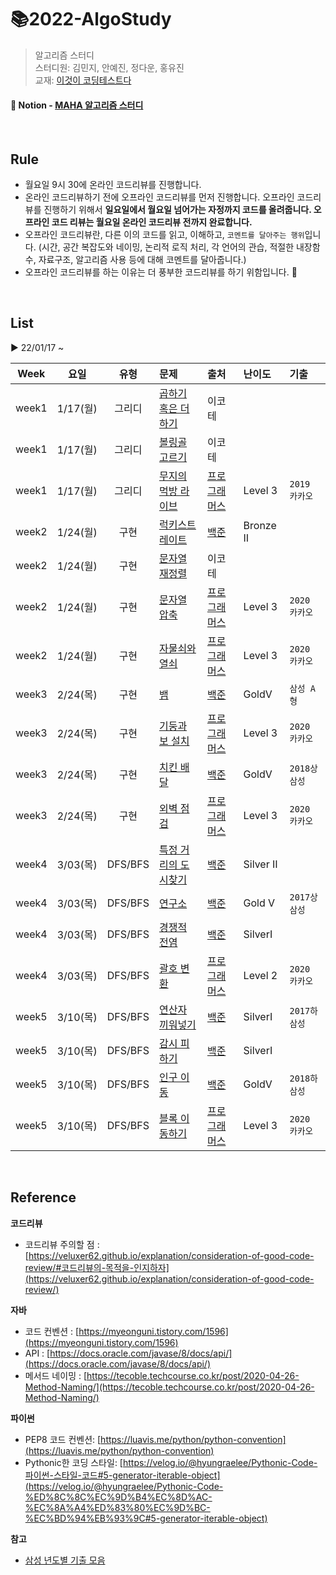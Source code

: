 # 📚2022-AlgoStudy
> 알고리즘 스터디   
> 스터디원: 김민지, 안예진, 정다운, 홍유진    
> 교재: [이것이 코딩테스트다](https://www.aladin.co.kr/shop/wproduct.aspx?ItemId=247882118)

#### 📃 Notion - [MAHA 알고리즘 스터디](https://half-khaan-537.notion.site/MAHA-fbd2e8348cc84ba886ab134318105c9f)  

<br/>  

## Rule
- 월요일 9시 30에 온라인 코드리뷰를 진행합니다.
- 온라인 코드리뷰하기 전에 오프라인 코드리뷰를 먼저 진행합니다. 오프라인 코드리뷰를 진행하기 위해서 **일요일에서 월요일 넘어가는 자정까지 코드를 올려줍니다. 오프라인 코드 리뷰는 월요일 온라인 코드리뷰 전까지 완료합니다.**
- 오프라인 코드리뷰란, 다른 이의 코드를 읽고, 이해하고, `코멘트를 달아주는 행위`입니다. (시간, 공간 복잡도와 네이밍, 논리적 로직 처리, 각 언어의 관습, 적절한 내장함수, 자료구조, 알고리즘 사용 등에 대해 코멘트를 달아줍니다.)
- 오프라인 코드리뷰를 하는 이유는 더 풍부한 코드리뷰를 하기 위함입니다. 🙂

<Br/>

## List
▶ 22/01/17 ~  

| Week | 요일 | 유형 | 문제 | 출처 | 난이도 | 기출 |
|:---:|:---:|:---:|:---|:---|:---|:---|
|week1|1/17(월)|그리디|[곱하기 혹은 더하기](https://half-khaan-537.notion.site/af299cf425a341d6917304a28d3721de)|이코테|||
|week1|1/17(월)|그리디|[볼링골 고르기](https://half-khaan-537.notion.site/c0008594b2ec45eb9591698414aaab15)|이코테|||
|week1|1/17(월)|그리디|[무지의 먹방 라이브](https://half-khaan-537.notion.site/12f8acfc7ed4412aa1c4f94b0ff6cc8a)|[프로그래머스](https://programmers.co.kr/learn/courses/30/lessons/42891)|Level 3|`2019 카카오`|
|week2|1/24(월)|구현|[럭키스트레이트](https://half-khaan-537.notion.site/373b999544f343dd9b5d09a2b1d4df21)|[백준](https://www.acmicpc.net/problem/18406)|Bronze Ⅱ||
|week2|1/24(월)|구현|[문자열 재정렬](https://half-khaan-537.notion.site/33283d3903d74a14b67a9f2c8e1382e4)|이코테|||
|week2|1/24(월)|구현|[문자열 압축](https://half-khaan-537.notion.site/fae50136afbd46be969c77779cbd0349)|[프로그래머스](https://programmers.co.kr/learn/courses/30/lessons/60057)|Level 3|`2020 카카오`|
|week2|1/24(월)|구현|[자물쇠와 열쇠](https://half-khaan-537.notion.site/adb58c54968a4399bf083844e346502c)|[프로그래머스](https://programmers.co.kr/learn/courses/30/lessons/60059)|Level 3|`2020 카카오`|  
|week3|2/24(목)|구현|[뱀](https://half-khaan-537.notion.site/6a44cf418c8241efaf09590af3963e50)|[백준](https://www.acmicpc.net/problem/3190)|GoldⅤ|`삼성 A형`|  
|week3|2/24(목)|구현|[기둥과 보 설치](https://half-khaan-537.notion.site/ae27b78a8532449c863241c3b0a259a0)|[프로그래머스](https://programmers.co.kr/learn/courses/30/lessons/60061)|Level 3|`2020 카카오`|  
|week3|2/24(목)|구현|[치킨 배달](https://half-khaan-537.notion.site/dcae8d11a3d24ee8b8b99dcb76fd47c0)|[백준](https://www.acmicpc.net/problem/15686)|GoldⅤ|`2018상 삼성`|  
|week3|2/24(목)|구현|[외벽 점검](https://half-khaan-537.notion.site/95892baca5e940d598e2b9f227ab3a3b)|[프로그래머스](https://programmers.co.kr/learn/courses/30/lessons/60062)|Level 3|`2020 카카오`|  
|week4|3/03(목)|DFS/BFS|[특정 거리의 도시찾기](https://half-khaan-537.notion.site/8a53b5782d984dddb892e09b76b9a005)|[백준](https://www.acmicpc.net/problem/18352)|Silver Ⅱ| |  
|week4|3/03(목)|DFS/BFS|[연구소](https://half-khaan-537.notion.site/9fa9e76d0e824913a8dd457309aa5efa)|[백준](https://www.acmicpc.net/problem/14502)|Gold Ⅴ|`2017상 삼성`|  
|week4|3/03(목)|DFS/BFS|[경쟁적 전염](https://half-khaan-537.notion.site/d652da946f9549afbf35bbff73254819)|[백준](https://www.acmicpc.net/problem/18405)|SilverⅠ| |  
|week4|3/03(목)|DFS/BFS|[괄호 변환](https://half-khaan-537.notion.site/ad5bf094bf834da6ac139a687b0266a1)|[프로그래머스](https://programmers.co.kr/learn/courses/30/lessons/60058)|Level 2| `2020 카카오`|    
|week5|3/10(목)|DFS/BFS|[연산자 끼워넣기](https://half-khaan-537.notion.site/36aed41080be42c68c588416ea3136a7)|[백준](https://www.acmicpc.net/problem/14888)|SilverⅠ| `2017하 삼성`|  
|week5|3/10(목)|DFS/BFS|[감시 피하기](https://half-khaan-537.notion.site/69212aedbe79489eb9ac48818db6666e)|[백준](https://www.acmicpc.net/problem/18428)|SilverⅠ||  
|week5|3/10(목)|DFS/BFS|[인구 이동](https://half-khaan-537.notion.site/019ef699a1e04f9f8735d072f7cad76e)|[백준](https://www.acmicpc.net/problem/16234)|GoldⅤ|`2018하 삼성`|  
|week5|3/10(목)|DFS/BFS|[블록 이동하기](https://half-khaan-537.notion.site/20db7aa5f96045c0a8815aec393b07ec)|[프로그래머스](https://programmers.co.kr/learn/courses/30/lessons/60063)|Level 3| `2020 카카오`|    


<Br/>

## Reference
**코드리뷰**

- 코드리뷰 주의할 점 : [https://veluxer62.github.io/explanation/consideration-of-good-code-review/#코드리뷰의-목적을-인지하자](https://veluxer62.github.io/explanation/consideration-of-good-code-review/)

**자바**

- 코드 컨벤션 : [https://myeonguni.tistory.com/1596](https://myeonguni.tistory.com/1596)
- API : [https://docs.oracle.com/javase/8/docs/api/](https://docs.oracle.com/javase/8/docs/api/)
- 메서드 네이밍 : [https://tecoble.techcourse.co.kr/post/2020-04-26-Method-Naming/](https://tecoble.techcourse.co.kr/post/2020-04-26-Method-Naming/)

**파이썬**

- PEP8 코드 컨벤션: [https://luavis.me/python/python-convention](https://luavis.me/python/python-convention)
- Pythonic한 코딩 스타일: [https://velog.io/@hyungraelee/Pythonic-Code-파이썬-스타일-코드#5-generator-iterable-object](https://velog.io/@hyungraelee/Pythonic-Code-%ED%8C%8C%EC%9D%B4%EC%8D%AC-%EC%8A%A4%ED%83%80%EC%9D%BC-%EC%BD%94%EB%93%9C#5-generator-iterable-object)

**참고**
- [삼성 년도별 기출 모음](https://stack.news/2019/09/23/sw-%EC%97%AD%EB%9F%89-%ED%85%8C%EC%8A%A4%ED%8A%B8-%EB%AC%B8%EC%A0%9C-%EB%B6%84%EC%84%9D/)
